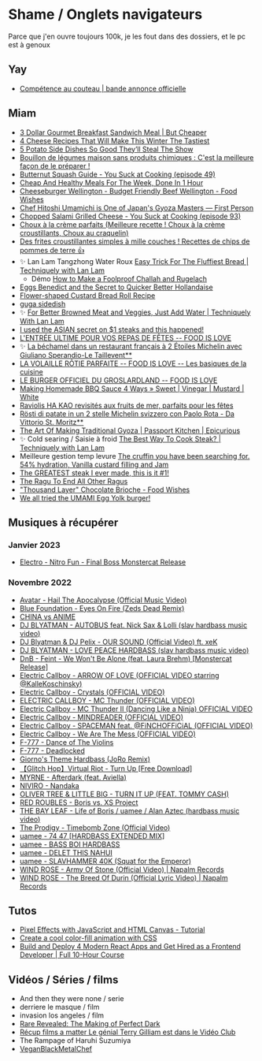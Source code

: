 # Shame / Onglets navigateurs

Parce que j'en ouvre toujours 100k, je les fout dans des dossiers, et le pc est à genoux

## Yay

- [Compétence au couteau | bande annonce officielle](https://www.youtube.com/watch?v=x5s52o1ykOc)

## Miam

- [3 Dollar Gourmet Breakfast Sandwich Meal | But Cheaper](https://www.youtube.com/watch?v=QDe_DhsrNs4)
- [4 Cheese Recipes That Will Make This Winter The Tastiest](https://www.youtube.com/watch?v=OgwYVjIC8xg)
- [5 Potato Side Dishes So Good They’ll Steal The Show](https://www.youtube.com/watch?v=dumbL6RPJIc)
- [Bouillon de légumes maison sans produits chimiques : C'est la meilleure façon de le préparer !](https://www.youtube.com/watch?v=e33lnLUdk30)
- [Butternut Squash Guide - You Suck at Cooking (episode 49)](https://www.youtube.com/watch?v=GYl7h8iDjsY&list=PLE4Xo75gvAuHBMiSLwy8fEujUN4mbx409&index=66)
- [Cheap And Healthy Meals For The Week, Done In 1 Hour](https://www.youtube.com/watch?v=AYXfaVD5o40)
- [Cheeseburger Wellington - Budget Friendly Beef Wellington - Food Wishes](https://www.youtube.com/watch?v=QcCOruaDv5g)
- [Chef Hitoshi Umamichi is One of Japan's Gyoza Masters — First Person](https://www.youtube.com/watch?v=_qApr4UmCGY)
- [Chopped Salami Grilled Cheese - You Suck at Cooking (episode 93)](https://www.youtube.com/watch?v=EiGMleWwYX0&list=PLE4Xo75gvAuHBMiSLwy8fEujUN4mbx409&index=105)
- [Choux à la crème parfaits (Meilleure recette ! Choux à la crème croustillants, Choux au craquelin)](https://www.youtube.com/watch?v=3xtSr5iIuTo)
- [Des frites croustillantes simples à mille couches ! Recettes de chips de pommes de terre 👍](https://www.youtube.com/watch?v=KO0J08gpwtg)
- ✨ Lan Lam Tangzhong Water Roux [Easy Trick For The Fluffiest Bread | Techniquely with Lan Lam](https://www.youtube.com/watch?v=9mTbqmvoCvk)
  - Démo [How to Make a Foolproof Challah and Rugelach](https://www.youtube.com/watch?v=oq6VwGBk-8M)
- [Eggs Benedict and the Secret to Quicker Better Hollandaise](https://www.youtube.com/watch?v=6bDoFO7NgI8)
- [Flower-shaped Custard Bread Roll Recipe](https://www.youtube.com/watch?v=I3fGmPoJtyQ)
- [guga sidedish](https://www.youtube.com/watch?v=z1ymUzX9uhk)
- ✨ [For Better Browned Meat and Veggies, Just Add Water | Techniquely With Lan Lam](https://www.youtube.com/watch?v=rzL07v6w8AA)
- [I used the ASIAN secret on $1 steaks and this happened!](https://www.youtube.com/watch?v=A_5TdCny_F0)
- [L'ENTRÉE ULTIME POUR VOS REPAS DE FÊTES -- FOOD IS LOVE](https://www.youtube.com/watch?v=3z69buzmLfw)
- ✨ [La béchamel dans un restaurant français à 2 Étoiles Michelin avec Giuliano Sperandio-Le Taillevent**](https://www.youtube.com/watch?v=7AAx0uIuoBQ)
- [LA VOLAILLE RÔTIE PARFAITE -- FOOD IS LOVE -- Les basiques de la cuisine](https://www.youtube.com/watch?v=t6_xRwKqJ44)
- [LE BURGER OFFICIEL DU GROSLARDLAND -- FOOD IS LOVE](https://www.youtube.com/watch?v=xKIdASjF7x8)
- [Making Homemade BBQ Sauce 4 Ways » Sweet | Vinegar | Mustard | White](https://www.youtube.com/watch?v=84HBNzJ-Ysc)
- [Raviolis HA KAO revisités aux fruits de mer, parfaits pour les fêtes](https://www.youtube.com/watch?v=o-9ft5N5Ovc)
- [Rösti di patate in un 2 stelle Michelin svizzero con Paolo Rota - Da Vittorio St. Moritz**](https://www.youtube.com/watch?v=0Ayz0m13VVc)
- [The Art Of Making Traditional Gyoza | Passport Kitchen | Epicurious](https://www.youtube.com/watch?v=E3x-dSHAJO4)
- ✨ Cold searing / Saisie à froid [The Best Way To Cook Steak? | Techniquely with Lan Lam](https://www.youtube.com/watch?v=uJcO1W_TD74)
- Meilleure gestion temp levure [The cruffin you have been searching for. 54% hydration, Vanilla custard filling and Jam](https://www.youtube.com/watch?v=YasflP3fvkI)
- [The GREATEST steak I ever made, this is it #1!](https://www.youtube.com/watch?v=6S_cBDBpOJ0)
- [The Ragu To End All Other Ragus](https://www.youtube.com/watch?v=x9V8MX58AdI)
- ["Thousand Layer" Chocolate Brioche - Food Wishes](https://www.youtube.com/watch?v=MLOJ9jETXss&t=634s)
- [We all tried the UMAMI Egg Yolk burger!](https://www.youtube.com/watch?v=XiQl0wWp_cQ)

## Musiques à récupérer

### Janvier 2023

- [Electro - Nitro Fun - Final Boss Monstercat Release](https://www.youtube.com/watch?v=VGh5DV0D3wk&list=RDGMEMYH9CUrFO7CfLJpaD7UR85w&index=5)

### Novembre 2022

- [Avatar - Hail The Apocalypse (Official Music Video)](https://www.youtube.com/watch?v=zKe8jze56Vg&list=RDMM&index=20)
- [Blue Foundation - Eyes On Fire (Zeds Dead Remix)](https://www.youtube.com/watch?v=IUGzY-ihqWc&list=RD8Er6l7UOnbI&index=26)
- [CHINA vs ANIME](https://www.youtube.com/watch?v=UTvp4fI0R6Y)
- [DJ BLYATMAN - AUTOBUS feat. Nick Sax & Lolli (slav hardbass music video)](https://www.youtube.com/watch?v=gIOHSAfJ4_s&list=RDMMeaF811Lp27w&index=43)
- [DJ Blyatman & DJ Pelix - OUR SOUND (Official Video) ft. xeK](https://www.youtube.com/watch?v=oMGvuiZfS_o&list=RDMM&index=44)
- [DJ BLYATMAN - LOVE PEACE HARDBASS (slav hardbass music video)](https://www.youtube.com/watch?v=QED4UOpDgfo&list=RDMM&index=4)
- [DnB - Feint - We Won't Be Alone (feat. Laura Brehm) [Monstercat Release]](https://www.youtube.com/watch?v=SItIaWAjI_4&list=RD8Er6l7UOnbI&index=42)
- [Electric Callboy - ARROW OF LOVE (OFFICIAL VIDEO starring @KalleKoschinsky)](https://www.youtube.com/watch?v=7_TqLc-vETs&list=RDqrWPKu37H1E&index=4)
- [Electric Callboy - Crystals (OFFICIAL VIDEO)](https://www.youtube.com/watch?v=qrWPKu37H1E)
- [ELECTRIC CALLBOY - MC Thunder (OFFICIAL VIDEO)](https://www.youtube.com/watch?v=wobbf3lb2nk&list=RDXx1uLMvsmvk&index=27)
- [Electric Callboy - MC Thunder II (Dancing Like a Ninja) OFFICIAL VIDEO](https://www.youtube.com/watch?v=LFr2LjZrts4&list=RDqrWPKu37H1E&index=6)
- [Electric Callboy - MINDREADER (OFFICIAL VIDEO)](https://www.youtube.com/watch?v=KmLYqftt9yM)
- [Electric Callboy - SPACEMAN feat. @FiNCHOFFiCiAL (OFFICIAL VIDEO)](https://www.youtube.com/watch?v=Xx1uLMvsmvk&list=RDqrWPKu37H1E&index=7)
- [Electric Callboy - We Are The Mess (OFFICIAL VIDEO)](https://www.youtube.com/watch?v=hj7VJnNq6A4&list=RDqrWPKu37H1E)
- [F-777 - Dance of The Violins](https://www.youtube.com/watch?v=1fu3Q1giB94&list=RDMM&index=40)
- [F-777 - Deadlocked](https://www.youtube.com/watch?v=OPBECnDBiRQ&list=RDMM&index=22)
- [Giorno's Theme Hardbass (JoRo Remix)](https://www.youtube.com/watch?v=Jsh7MSpuAi4)
- [【Glitch Hop】Virtual Riot - Turn Up [Free Download]](https://www.youtube.com/watch?v=v6WMFfqnBv0&list=RDMM&index=51)
- [MYRNE - Afterdark (feat. Aviella)](https://www.youtube.com/watch?v=nop85GDiy3w&list=RD8Er6l7UOnbI&index=30)
- [NIVIRO - Nandaka](https://www.youtube.com/watch?v=yxQWvTnbvqY&list=RDGMEMYH9CUrFO7CfLJpaD7UR85w&index=42)
- [OLIVER TREE & LITTLE BIG - TURN IT UP (FEAT. TOMMY CASH)](https://www.youtube.com/watch?v=R1JXxxm3thE&list=RDMM&index=42)
- [RED ROUBLES - Boris vs. XS Project](https://www.youtube.com/watch?v=j7B4ACeXBHU&list=RDMM&index=46)
- [THE BAY LEAF - Life of Boris / uamee / Alan Aztec (hardbass music video)](https://www.youtube.com/watch?v=z5ymkrrZo1Q)
- [The Prodigy - Timebomb Zone (Official Video)](https://www.youtube.com/watch?v=-5tHiZACxbI&list=RDGMEMYH9CUrFO7CfLJpaD7UR85w&index=44)
- [uamee - 74 47 [HARDBASS EXTENDED MIX]](https://www.youtube.com/watch?v=d95Frp7sfL8&list=PLBSKXsAq3uzssY34fI7ApQpbSSnH8_ZYv&index=158)
- [uamee - BASS BOI HARDBASS](https://www.youtube.com/watch?v=tbayNy9Dg-g&list=RDMM&index=33)
- [uamee - DELET THIS NAHUI](https://www.youtube.com/watch?v=YgM6rmNgnVE&list=PLBSKXsAq3uzssY34fI7ApQpbSSnH8_ZYv&index=108)
- [uamee - SLAVHAMMER 40K (Squat for the Emperor)](https://www.youtube.com/watch?v=uP0rFsylyM0&list=RDMM&index=34)
- [WIND ROSE - Army Of Stone (Official Video) | Napalm Records](https://www.youtube.com/watch?v=SFxKm8zxCeE)
- [WIND ROSE - The Breed Of Durin (Official Lyric Video) | Napalm Records](https://www.youtube.com/watch?v=YxrCYlaSvXc)

## Tutos

- [Pixel Effects with JavaScript and HTML Canvas - Tutorial](https://www.youtube.com/watch?v=UoTxOVEecbI)
- [Create a cool color-fill animation with CSS](https://www.youtube.com/watch?v=dldpud1PuL8)
- [Build and Deploy 4 Modern React Apps and Get Hired as a Frontend Developer | Full 10-Hour Course](https://www.youtube.com/watch?v=F627pKNUCVQ)

## Vidéos / Séries / films

- And then they were none / serie
- derriere le masque / film
- invasion los angeles / film
- [Rare Revealed: The Making of Perfect Dark](https://www.youtube.com/watch?v=7CxpdspOV5I)
- [Récup films a matter Le génial Terry Gilliam est dans le Vidéo Club](https://www.youtube.com/watch?v=8XcLsXiWj5c)
- The Rampage of Haruhi Suzumiya
- [VeganBlackMetalChef](https://www.youtube.com/user/VeganBlackMetalChef)
